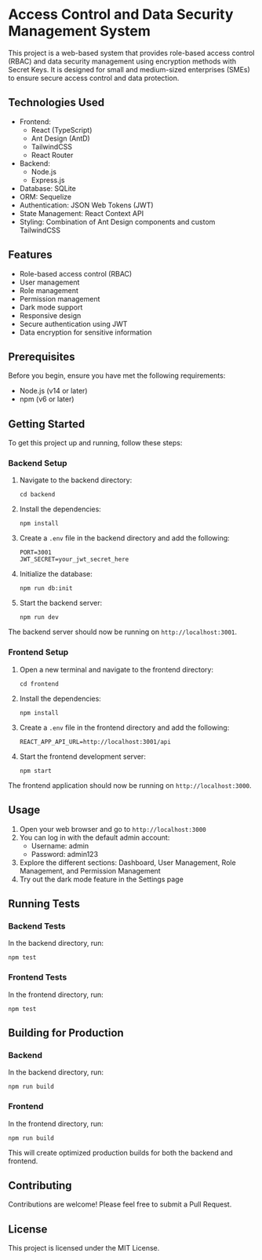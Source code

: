 # Access Control and Data Security Management System

This project is a web-based system that provides role-based access control (RBAC) and data security management using encryption methods with Secret Keys. It is designed for small and medium-sized enterprises (SMEs) to ensure secure access control and data protection.

## Technologies Used

- Frontend:
  - React (TypeScript)
  - Ant Design (AntD)
  - TailwindCSS
  - React Router
- Backend:
  - Node.js
  - Express.js
- Database: SQLite
- ORM: Sequelize
- Authentication: JSON Web Tokens (JWT)
- State Management: React Context API
- Styling: Combination of Ant Design components and custom TailwindCSS

## Features

- Role-based access control (RBAC)
- User management
- Role management
- Permission management
- Dark mode support
- Responsive design
- Secure authentication using JWT
- Data encryption for sensitive information

## Prerequisites

Before you begin, ensure you have met the following requirements:

- Node.js (v14 or later)
- npm (v6 or later)

## Getting Started

To get this project up and running, follow these steps:

### Backend Setup

1. Navigate to the backend directory:
   ```
   cd backend
   ```

2. Install the dependencies:
   ```
   npm install
   ```

3. Create a `.env` file in the backend directory and add the following:
   ```
   PORT=3001
   JWT_SECRET=your_jwt_secret_here
   ```

4. Initialize the database:
   ```
   npm run db:init
   ```

5. Start the backend server:
   ```
   npm run dev
   ```

The backend server should now be running on `http://localhost:3001`.

### Frontend Setup

1. Open a new terminal and navigate to the frontend directory:
   ```
   cd frontend
   ```

2. Install the dependencies:
   ```
   npm install
   ```

3. Create a `.env` file in the frontend directory and add the following:
   ```
   REACT_APP_API_URL=http://localhost:3001/api
   ```

4. Start the frontend development server:
   ```
   npm start
   ```

The frontend application should now be running on `http://localhost:3000`.

## Usage

1. Open your web browser and go to `http://localhost:3000`
2. You can log in with the default admin account:
   - Username: admin
   - Password: admin123
3. Explore the different sections: Dashboard, User Management, Role Management, and Permission Management
4. Try out the dark mode feature in the Settings page

## Running Tests

### Backend Tests

In the backend directory, run:
```
npm test
```

### Frontend Tests

In the frontend directory, run:
```
npm test
```

## Building for Production

### Backend

In the backend directory, run:
```
npm run build
```

### Frontend

In the frontend directory, run:
```
npm run build
```

This will create optimized production builds for both the backend and frontend.

## Contributing

Contributions are welcome! Please feel free to submit a Pull Request.

## License

This project is licensed under the MIT License.

